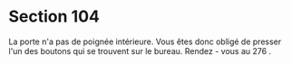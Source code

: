 # Section 104

La porte n'a pas de poignée intérieure. Vous êtes donc obligé de
presser l'un des boutons qui se trouvent sur le bureau. Rendez -
vous au 276 .